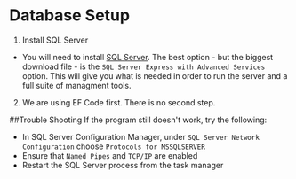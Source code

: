 # Database Setup
1. Install SQL Server
 - You will need to install [SQL Server](http://downloadsqlserverexpress.com). The best option - but the biggest download file - is the `SQL Server Express with Advanced Services` option. This will give you what is needed in order to run the server and a full suite of managment tools.
2. We are using EF Code first. There is no second step.

##Trouble Shooting
If the program still doesn't work, try the following:
- In SQL Server Configuration Manager, under `SQL Server Network Configuration` choose `Protocols for MSSQLSERVER`
 - Ensure that `Named Pipes` and `TCP/IP` are enabled
 - Restart the SQL Server process from the task manager